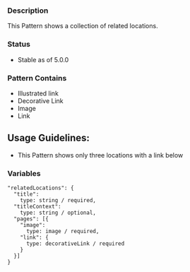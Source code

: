 ### Description
This Pattern shows a collection of related locations.

### Status
* Stable as of 5.0.0

### Pattern Contains
* Illustrated link
* Decorative Link
* Image
* Link

## Usage Guidelines:
* This Pattern shows only three locations with a link below

### Variables
~~~
"relatedLocations": {
  "title": 
    type: string / required,
  "titleContext": 
    type: string / optional,
  "pages": [{
    "image": 
      type: image / required,
    "link": {
      type: decorativeLink / required
    }
  }]
}
~~~
